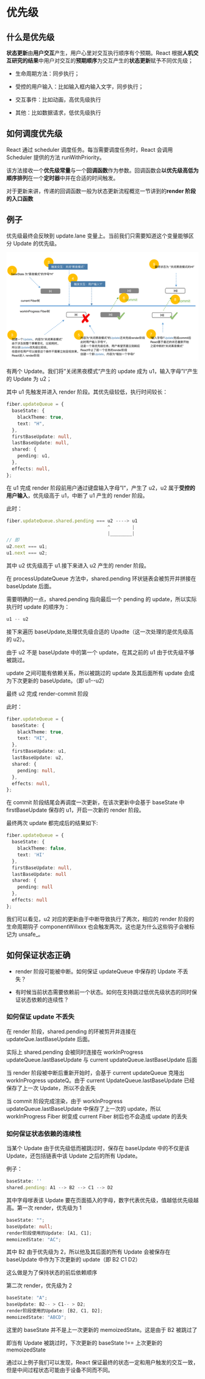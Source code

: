# 优先级

## 什么是优先级

**状态更新**由**用户交互**产生，用户心里对交互执行顺序有个预期。React 根据**人机交互研究的结果**中用户对交互的**预期顺序**为交互产生的**状态更新**赋予不同优先级；

- 生命周期方法：同步执行；

- 受控的用户输入：比如输入框内输入文字，同步执行；

- 交互事件：比如动画，高优先级执行

- 其他：比如数据请求，低优先级执行

## 如何调度优先级

React 通过 scheduler 调度任务。每当需要调度任务时，React 会调用 Scheduler 提供的方法 runWithPriority。

该方法接收一个**优先级常量**与一个**回调函数**作为参数。回调函数会**以优先级高低为顺序排列**在一个**定时器**中并在合适的时间触发。

对于更新来讲，传递的回调函数一般为状态更新流程概览一节讲到的**render 阶段的入口函数**

## 例子

优先级最终会反映到 update.lane 变量上。当前我们只需要知道这个变量能够区分 Update 的优先级。

![优先级](../../../resource/blogs/images/Fiber架构的实现原理/优先级.png)

有两个 Update。我们将”关闭黑夜模式“产生的 update 成为 u1，输入字母”I“产生的 Update 为 u2；

其中 u1 先触发并进入 render 阶段。其优先级较低，执行时间较长：

```typescript
fiber.updateQueue = {
  baseState: {
    blackTheme: true,
    text: "H",
  },
  firstBaseUpdate: null,
  lastBaseUpdate: null,
  shared: {
    pending: u1,
  },
  effects: null,
};
```

在 u1 完成 render 阶段前用户通过键盘输入字母”I“，产生了 u2，u2 属于**受控的用户输入**，优先级高于 u1，中断了 u1 产生的 render 阶段。

此时：

```typescript
fiber.updateQueue.shared.pending === u2 ----> u1
                                     ^        |
                                     |________|
// 即
u2.next === u1;
u1.next === u2;
```

其中 u2 优先级高于 u1.接下来进入 u2 产生的 render 阶段。

在 processUpdateQueue 方法中，shared.pending 环状链表会被剪开并拼接在 baseUpdate 后面。

需要明确的一点，shared.pending 指向最后一个 pending 的 update，所以实际执行时 update 的顺序为：

```typescript
u1 -- u2
```

接下来遍历 baseUpdate,处理优先级合适的 Upadte（这一次处理的是优先级高的 u2）。

由于 u2 不是 baseUpdate 中的第一个 update，在其之前的 u1 由于优先级不够被跳过。

update 之间可能有依赖关系，所以被跳过的 update 及其后面所有 update 会成为下次更新的 baseUpdate。（即 u1--u2）

最终 u2 完成 render-commit 阶段

此时：

```typescript
fiber.updateQueue = {
  baseState: {
    blackTheme: true,
    text: "HI",
  },
  firstBaseUpdate: u1,
  lastBaseUpdate: u2,
  shared: {
    pending: null,
  },
  effects: null,
};
```

在 commit 阶段结尾会再调度一次更新，在该次更新中会基于 baseState 中 firstBaseUpdate 保存的 u1，开启一次新的 render 阶段。

最终两次 update 都完成后的结果如下:

```typescript
fiber.updateQueue = {
  baseState: {
    blackTheme: false,
    text: 'HI'
  },
  firstBaseUpdate: null,
  lastBaseUpdate: null
  shared: {
    pending: null
  },
  effects: null
};
```

我们可以看见，u2 对应的更新由于中断导致执行了两次，相应的 render 阶段的生命周期钩子 componentWillxxx 也会触发两次。这也是为什么这些钩子会被标记为 unsafe\_。

## 如何保证状态正确

- render 阶段可能被中断。如何保证 updateQueue 中保存的 Update 不丢失？

- 有时候当前状态需要依赖前一个状态。如何在支持跳过低优先级状态的同时保证状态依赖的连续性？

### 如何保证 update 不丢失

在 render 阶段，shared.pending 的环被剪开并连接在 updateQue.lastBaseUpdate 后面。

实际上 shared.pending 会被同时连接在 workInProgress updateQueue.lastBaseUpdate 与 current updateQueue.lastBaseUpdate 后面

当 render 阶段被中断后重新开始时，会基于 current updateQueue 克隆出 workInProgress updateQ。由于 current UpdateQueue.lastBaseUpdate 已经保存了上一次 Update，所以不会丢失

当 commit 阶段完成渲染，由于 workInProgress updateQueue.lastBaseUpdate 中保存了上一次的 update，所以 workInProgress Fiber 树变成 current Fiber 树后也不会造成 update 的丢失

### 如何保证状态依赖的连续性

当某个 Update 由于优先级低而被跳过时，保存在 baseUpdate 中的不仅是该 Update，还包括链表中该 Update 之后的所有 Update。

例子：

```typescript
baseState: ''
shared.pending: A1 --> B2 --> C1 --> D2
```

其中字母嗲表该 Update 要在页面插入的字母，数字代表优先级，值越低优先级越高。第一次 render，优先级为 1

```typescript
baseState: "";
baseUpdate: null;
render阶段使用的Update: [A1, C1];
memoizedState: "AC";
```

其中 B2 由于优先级为 2，所以他及其后面的所有 Update 会被保存在 baseUpdate 中作为下次更新的 update（即 B2 C1 D2）

这么做是为了保持状态的前后依赖顺序

第二次 render，优先级为 2

```typescript
baseState: "A";
baseUpdate: B2-- > C1-- > D2;
render阶段使用的Update: [B2, C1, D2];
memoizedState: "ABCD";
```

这里的 baseState 并不是上一次更新的 memoizedState。这是由于 B2 被跳过了

即当有 Update 被跳过时，下次更新的 baseState !== 上次更新的 memoizedState

通过以上例子我们可以发现，React 保证最终的状态一定和用户触发的交互一致，但是中间过程状态可能由于设备不同而不同。
